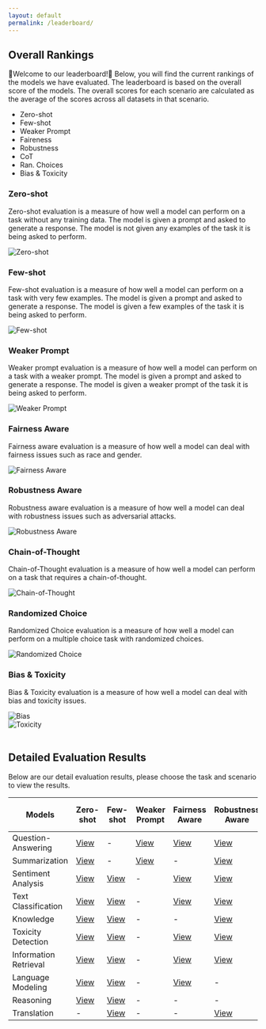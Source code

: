 ```yaml
---
layout: default
permalink: /leaderboard/
---
```


## Overall Rankings
🌟Welcome to our leaderboard!🌟 Below, you will find the current rankings of the models we have evaluated. The leaderboard is based on the overall score of the models. The overall scores for each scenario are calculated as the average of the scores across all datasets in that scenario.

<ul class="nav nav-pills nav-fill nav-tabs" role="tablist">
    <li class="nav-item" role="presentation">
        <a class="nav-link active" id="zeroshot-tab" data-toggle="tab" data-target="#zero-shot" type="button" role="tab" aria-controls="zero-shot" aria-selected="true">
            Zero-shot
        </a>
    </li>
    <li class="nav-item" role="presentation">
        <a class="nav-link" id="fewshot-tab" data-toggle="tab" data-target="#few-shot" type="button" role="tab" aria-selected="false" aria-controls="few-shot">
            Few-shot
        </a>
    </li>
    <li class="nav-item" role="presentation">
        <a class="nav-link" id="weaker-prompt-tab" data-toggle="tab" data-target="#weaker-prompt" role="button" role="tab" aria-selected="false" aria-controls="weaker-prompt">
            Weaker Prompt
        </a>
    </li>
    <li class="nav-item" role="presentation">
        <a class="nav-link"  id="fairness-aware-tab" data-toggle="tab" data-target="#fairness-aware" role="button" role="tab" aria-selected="false" aria-controls="fairness-aware">
            Faireness
        </a>
    </li>
    <li class="nav-item" role="presentation">
        <a class="nav-link" id="robustness-aware-tab" data-toggle="tab" data-target="#robustness-aware" role="button" role="tab" aria-selected="false" aria-controls="robustness-aware">
            Robustness
        </a>
    </li>
    <li class="nav-item" role="presentation">
        <a class="nav-link" id="chain-of-thought-tab" data-toggle="tab" data-target="#chain-of-thought" role="button" role="tab" aria-selected="false" aria-controls="chain-of-thought">
            CoT
        </a>
    </li>
    <li class="nav-item" role="presentation">
        <a class="nav-link" id="randomized-choice-tab" data-toggle="tab" data-target="#randomized-choice" role="button" role="tab" aria-selected="false" aria-controls="randomized-choice">
            Ran. Choices
        </a>
    </li>
    <li class="nav-item" role="presentation">
        <a class="nav-link" id="bias-toxicity-tab" data-toggle="tab" data-target="#bias-toxicity" role="button" role="tab" aria-selected="false" aria-controls="bias-toxicity">
            Bias & Toxicity
        </a>
    </li>
</ul>
<div class="tab-content">
    <div class="tab-pane fade show active" id="zero-shot" role="tabpanel" aria-labelledby="zeroshot-tab">
        <h3>Zero-shot</h3>
        <p>
            Zero-shot evaluation is a measure of how well a model can perform on a task without any training data. 
            The model is given a prompt and asked to generate a response. 
            The model is not given any examples of the task it is being asked to perform.
        </p>
        <div class="row w-100">
            <img src="{{ site.baseurl }}/assets/images/overall/generaltable1_zeroshot.png" class="img-fluid" alt="Zero-shot">   
        </div> 
    </div>
    <div class="tab-pane fade" id="few-shot" role="tabpanel" aria-labelledby="fewshot-tab">
        <h3>Few-shot</h3>
        <p>
            Few-shot evaluation is a measure of how well a model can perform on a task with very few examples. 
            The model is given a prompt and asked to generate a response. 
            The model is given a few examples of the task it is being asked to perform.
        </p>
        <div class="row w-100">
            <img src="{{ site.baseurl }}/assets/images/overall/generaltable7_fewshot.png" class="img-fluid" alt="Few-shot">   
        </div> 
    </div>
    <div class="tab-pane fade" id="weaker-prompt" role="tabpanel" aria-labelledby="weaker-prompt-tab">
        <h3>Weaker Prompt</h3>
        <p>
            Weaker prompt evaluation is a measure of how well a model can perform on a task with a weaker prompt. 
            The model is given a prompt and asked to generate a response. 
            The model is given a weaker prompt of the task it is being asked to perform.
        </p>
        <div class="row w-100">
            <img src="{{ site.baseurl }}/assets/images/overall/generaltable9_weakprompt.png" class="img-fluid" alt="Weaker Prompt">   
        </div> 
    </div>
    <div class="tab-pane fade" id="fairness-aware" role="tabpanel" aria-labelledby="fairness-aware-tab">
        <h3>Fairness Aware</h3>
        <p>
            Fairness aware evaluation is a measure of how well a model can deal with fairness issues such as race and gender.
        </p>
        <div class="row w-100">
            <img src="{{ site.baseurl }}/assets/images/overall/generaltable2_fairness.png" class="img-fluid" alt="Fairness Aware">   
        </div> 
    </div>
    <div class="tab-pane fade" id="robustness-aware" role="tabpanel" aria-labelledby="robustness-aware-tab">
        <h3>Robustness Aware</h3>
        <p>
            Robustness aware evaluation is a measure of how well a model can deal with robustness issues such as adversarial attacks.
        </p>
        <div class="row w-100">
            <img src="{{ site.baseurl }}/assets/images/overall/generaltable10_typo.png" class="img-fluid" alt="Robustness Aware">   
        </div> 
    </div>
    <div class="tab-pane fade" id="chain-of-thought" role="tabpanel" aria-labelledby="chain-of-thought-tab">
        <h3>Chain-of-Thought</h3>
        <p>
            Chain-of-Thought evaluation is a measure of how well a model can perform on a task that requires a chain-of-thought.
        </p>
        <div class="row w-25">
            <img src="{{ site.baseurl }}/assets/images/overall/generaltable_chainofthought.png" class="img-fluid" alt="Chain-of-Thought">   
        </div> 
    </div>
    <div class="tab-pane fade" id="randomized-choice" role="tabpanel" aria-labelledby="randomized-choice-tab">
        <h3>Randomized Choice</h3>
        <p>
            Randomized Choice evaluation is a measure of how well a model can perform on a multiple choice task with randomized choices.
        </p>
        <div class="row w-25">
            <img src="{{ site.baseurl }}/assets/images/overall/generaltable_randomzedchoice.png" class="img-fluid" alt="Randomized Choice">   
        </div> 
    </div>
    <div class="tab-pane fade" id="bias-toxicity" role="tabpanel" aria-labelledby="bias-toxicity-tab">
        <h3>Bias & Toxicity</h3>
        <p>
            Bias & Toxicity evaluation is a measure of how well a model can deal with bias and toxicity issues.
        </p>
        <div class="row w-100">
            <img src="{{ site.baseurl }}/assets/images/overall/generaltable3_biastoxic_DRG.png" class="img-fluid" alt="Bias">   
        </div> 
        <div class="row w-100">
            <img src="{{ site.baseurl }}/assets/images/overall/generaltable3_biastoxic_Toxicity.png" class="img-fluid" alt="Toxicity">   
        </div> 
    </div>
</div>
<br>

## Detailed Evaluation Results
<p>
Below are our detail evaluation results, please choose the task and scenario to view the results.
</p>

<table class="table table-striped table-bordered table-sm w-100" cellspacing="0">
    <thead>
        <tr class="text-center">
            <th class="text-center align-middle"><b>Models</b></th>
            <th><b>Zero-shot</b></th>
            <th><b>Few-shot</b></th>
            <th><b>Weaker Prompt</b></th>
            <th><b>Fairness Aware</b></th>
            <th><b>Robustness Aware</b></th>
            <th><b>Chain-of-Thought</b></th>
            <th><b>Randomized Choice</b></th>
            <th><b>Bias & Toxicity</b></th>
        </tr>
    </thead>
    <tbody>
        <tr class="text-center">
            <td>
                Question-Answering
            </td>
            <td>
                <a href="{{ site.baseurl }}/leaderboard/zero-shot/question-answering">View</a>
            </td>
            <td>
                -
            </td>
            <td>
                <a href="{{ site.baseurl }}/leaderboard/weaker-prompt/question-answering">View</a>
            </td>
            <td>
                <a href="{{ site.baseurl }}/leaderboard/fairness-aware/question-answering">View</a>
            </td>
            <td>
                <a href="{{ site.baseurl }}/leaderboard/robustness-aware/question-answering">View</a>
            </td>
            <td>
                -
            </td>
            <td>
                -
            </td>
            <td>
                <a href="{{ site.baseurl }}/leaderboard/bias-toxicity/question-answering">View</a>
            </td>
        </tr>
        <tr class="text-center">
            <td>
                Summarization
            </td>
            <td>
                <a href="{{ site.baseurl }}/leaderboard/zero-shot/summarization">View</a>
            </td>
            <td>
                -
            </td>
            <td>
                <a href="{{ site.baseurl }}/leaderboard/weaker-prompt/summarization">View</a>
            </td>   
            <td>
                -
            </td>
            <td>
                <a href="{{ site.baseurl }}/leaderboard/robustness-aware/summarization">View</a>
            </td>
            <td>
                -
            </td>
            <td>
                -
            </td>
            <td>
                <a href="{{ site.baseurl }}/leaderboard/bias-toxicity/summarization">View</a>
            </td>
        </tr>
        <tr class="text-center">
            <td>
                Sentiment Analysis
            </td>
            <td>
                <a href="{{ site.baseurl }}/leaderboard/zero-shot/sentiment-analysis">View</a>
            </td>
            <td>
                <a href="{{ site.baseurl }}/leaderboard/few-shot/sentiment-analysis">View</a>
            </td>
            <td>
                -
            </td>
            <td>
                <a href="{{ site.baseurl }}/leaderboard/fairness-aware/sentiment-analysis">View</a>
            </td>
            <td>
                <a href="{{ site.baseurl }}/leaderboard/robustness-aware/sentiment-analysis">View</a>
            </td>
            <td>
                -
            </td>
            <td>
                -
            </td>
            <td>
                -
            </td>
        </tr>
        <tr class="text-center">
            <td>
                Text Classification
            </td>
            <td>
                <a href="{{ site.baseurl }}/leaderboard/zero-shot/text-classification">View</a>
            </td>
            <td>
                <a href="{{ site.baseurl }}/leaderboard/few-shot/text-classification">View</a>
            </td>
            <td>
                -
            </td>
            <td>
                <a href="{{ site.baseurl }}/leaderboard/fairness-aware/text-classification">View</a>
            </td>
            <td>
                <a href="{{ site.baseurl }}/leaderboard/robustness-aware/text-classification">View</a>
            </td>
            <td>
                -
            </td>
            <td>
                -
            </td>
            <td>
                -
            </td>
        </tr>
        <tr class="text-center">
            <td>
                Knowledge
            </td>
            <td>
                <a href="{{ site.baseurl }}/leaderboard/zero-shot/knowledge">View</a>
            </td>
            <td>
                <a href="{{ site.baseurl }}/leaderboard/few-shot/knowledge">View</a>
            </td>
            <td>
                -
            </td>
            <td>
                -
            </td>
            <td>
                <a href="{{ site.baseurl }}/leaderboard/robustness-aware/knowledge">View</a>
            </td>
            <td>
                -
            </td>
            <td>
                <a href="{{ site.baseurl }}/leaderboard/randomized-choice/knowledge">View</a>
            </td>
            <td>
                -
            </td>
        </tr>
        <tr class="text-center">
            <td>
                Toxicity Detection
            </td>
            <td>
                <a href="{{ site.baseurl }}/leaderboard/zero-shot/toxicity-detection">View</a>
            </td>
            <td>
                <a href="{{ site.baseurl }}/leaderboard/few-shot/toxicity-detection">View</a>
            </td>
            <td>
                -
            </td>
            <td>
                <a href="{{ site.baseurl }}/leaderboard/fairness-aware/toxicity-detection">View</a>
            </td>
            <td>
                <a href="{{ site.baseurl }}/leaderboard/robustness-aware/toxicity-detection">View</a>
            </td>
            <td>
                -
            </td>
            <td>
                -
            </td>
            <td>
                -
            </td>
        </tr>
        <tr class="text-center">
            <td>
                Information Retrieval
            </td>
            <td>
                <a href="{{ site.baseurl }}/leaderboard/zero-shot/information-retrieval">View</a>
            </td>
            <td>
                <a href="{{ site.baseurl }}/leaderboard/few-shot/information-retrieval">View</a>
            </td>
            <td>
                -
            </td>
            <td>
                <a href="{{ site.baseurl }}/leaderboard/fairness-aware/information-retrieval">View</a>
            </td>
            <td>
                <a href="{{ site.baseurl }}/leaderboard/robustness-aware/information-retrieval">View</a>
            </td>
            <td>
                -
            </td>
            <td>
                -
            </td>
            <td>
                -
            </td>
        </tr>
        <tr class="text-center">
            <td>
                Language Modeling
            </td>
            <td>
                <a href="{{ site.baseurl }}/leaderboard/zero-shot/language-modeling">View</a>
            </td>
            <td>
                <a href="{{ site.baseurl }}/leaderboard/few-shot/language-modeling">View</a>
            </td>
            <td>
                -
            </td>
            <td>
                <a href="{{ site.baseurl }}/leaderboard/fairness-aware/language-modeling">View</a>
            </td>
            <td>
                -
            </td>
            <td>
                -
            </td>
            <td>
                -
            </td>
            <td>
                -
            </td>
        </tr>
        <tr class="text-center">
            <td>
                Reasoning
            </td>
            <td>
                <a href="{{ site.baseurl }}/leaderboard/zero-shot/reasoning">View</a>
            </td>
            <td>
                <a href="{{ site.baseurl }}/leaderboard/few-shot/reasoning">View</a>
            </td>
            <td>
                -
            </td>
            <td>
                -
            </td>
            <td>
                -
            </td>
            <td>
                <a href="{{ site.baseurl }}/leaderboard/chain-of-thought/reasoning">View</a>
            </td>
            <td>
                -
            </td>
            <td>
                -
            </td>
        </tr>
        <tr class="text-center">
            <td>
                Translation
            </td>
            <td>
                -
            </td>
            <td>
                <a href="{{ site.baseurl }}/leaderboard/few-shot/translation">View</a>
            </td>
            <td>
                -
            </td>
            <td>
                -
            </td>
            <td>
                <a href="{{ site.baseurl }}/leaderboard/robustness-aware/translation">View</a>
            </td>
            <td>
                -
            </td>
            <td>
                -
            </td>
            <td>
                <a href="{{ site.baseurl }}/leaderboard/bias-toxicity/translation">View</a>
            </td>
        </tr>
    </tbody>
</table>